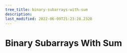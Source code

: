 ```yaml
---
tree_title: binary-subarrays-with-sum
description: 
last_modified: 2022-06-09T21:23:28.2328
---
```


# Binary Subarrays With Sum
